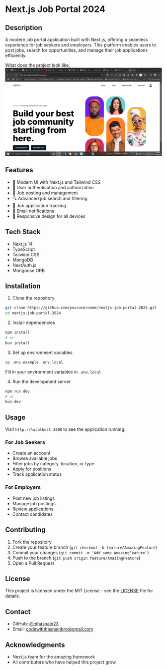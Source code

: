 # Next.js Job Portal 2024

## Description
A modern job portal application built with Next.js, offering a seamless experience for job seekers and employers. This platform enables users to post jobs, search for opportunities, and manage their job applications efficiently.

What does the project look like,
![Job Portal Demo](./public/demo.jpg)

## Features
- 🚀 Modern UI with Next.js and Tailwind CSS
- 👥 User authentication and authorization
- 💼 Job posting and management
- 🔍 Advanced job search and filtering
- 📝 Job application tracking
- 💌 Email notifications
- 📱 Responsive design for all devices

## Tech Stack
- Next.js 14
- TypeScript
- Tailwind CSS
- MongoDB
- NextAuth.js
- Mongoose ORB

## Installation

1. Clone the repository
```bash
git clone https://github.com/yourusername/nextjs-job-portal-2024.git
cd nextjs-job-portal-2024
```

2. Install dependencies
```bash
npm install
# or
bun install
```

3. Set up environment variables
```bash
cp .env.example .env.local
```
Fill in your environment variables in `.env.local`

4. Run the development server
```bash
npm run dev
# or
bun dev
```

## Usage
Visit `http://localhost:3000` to see the application running.

### For Job Seekers
- Create an account
- Browse available jobs
- Filter jobs by category, location, or type
- Apply for positions
- Track application status

### For Employers
- Post new job listings
- Manage job postings
- Review applications
- Contact candidates

## Contributing
1. Fork the repository
2. Create your feature branch (`git checkout -b feature/AmazingFeature`)
3. Commit your changes (`git commit -m 'Add some AmazingFeature'`)
4. Push to the branch (`git push origin feature/AmazingFeature`)
5. Open a Pull Request

## License
This project is licensed under the MIT License - see the [LICENSE](LICENSE) file for details.

## Contact
- GitHub: [@mhasnain23](https://github.com/mhasnain23)
- Email: codewithhasnainbro@gmail.com

## Acknowledgments
- Next.js team for the amazing framework
- All contributors who have helped this project grow

